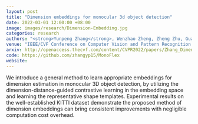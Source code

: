 ```yaml
---
layout: post
title: "Dimension embeddings for monocular 3d object detection"
date: 2022-03-01 12:00:00 +08:00
image: images/research/Dimension-Embedding.jpg
categories: research
authors: "<strong>Yunpeng Zhang</strong>, Wenzhao Zheng, Zheng Zhu, Guan Huang, Dalong Du, Jie Zhou, Jiwen Lu"
venue: "IEEE/CVF Conference on Computer Vision and Pattern Recognition (CVPR)"
arxiv: http://openaccess.thecvf.com/content/CVPR2022/papers/Zhang_Dimension_Embeddings_for_Monocular_3D_Object_Detection_CVPR_2022_paper.pdf
code: https://github.com/zhangyp15/MonoFlex
website: 
---
```

We introduce a general method to learn appropriate embeddings for dimension estimation in monocular 3D object detection, by utilizing the dimension-distance-guided contrastive learning in the embedding space and learning the representative shape templates. Experimental results on the well-established KITTI dataset demonstrate the proposed method of dimension embeddings can bring consistent improvements with negligible computation cost overhead.